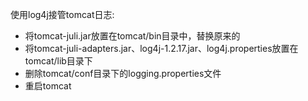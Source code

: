 使用log4j接管tomcat日志:
- 将tomcat-juli.jar放置在tomcat/bin目录中，替换原来的
- 将tomcat-juli-adapters.jar、log4j-1.2.17.jar、log4j.properties放置在tomcat/lib目录下
- 删除tomcat/conf目录下的logging.properties文件
- 重启tomcat